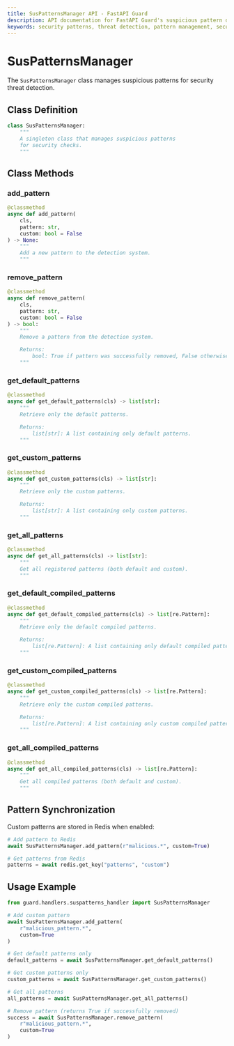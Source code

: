 ```yaml
---
title: SusPatternsManager API - FastAPI Guard
description: API documentation for FastAPI Guard's suspicious pattern detection and management system
keywords: security patterns, threat detection, pattern management, security rules api
---
```


# SusPatternsManager

The `SusPatternsManager` class manages suspicious patterns for security threat detection.

## Class Definition

```python
class SusPatternsManager:
    """
    A singleton class that manages suspicious patterns
    for security checks.
    """
```

## Class Methods

### add_pattern

```python
@classmethod
async def add_pattern(
    cls,
    pattern: str,
    custom: bool = False
) -> None:
    """
    Add a new pattern to the detection system.
    """
```

### remove_pattern

```python
@classmethod
async def remove_pattern(
    cls,
    pattern: str,
    custom: bool = False
) -> bool:
    """
    Remove a pattern from the detection system.

    Returns:
        bool: True if pattern was successfully removed, False otherwise
    """
```

### get_default_patterns

```python
@classmethod
async def get_default_patterns(cls) -> list[str]:
    """
    Retrieve only the default patterns.

    Returns:
        list[str]: A list containing only default patterns.
    """
```

### get_custom_patterns

```python
@classmethod
async def get_custom_patterns(cls) -> list[str]:
    """
    Retrieve only the custom patterns.

    Returns:
        list[str]: A list containing only custom patterns.
    """
```

### get_all_patterns

```python
@classmethod
async def get_all_patterns(cls) -> list[str]:
    """
    Get all registered patterns (both default and custom).
    """
```

### get_default_compiled_patterns

```python
@classmethod
async def get_default_compiled_patterns(cls) -> list[re.Pattern]:
    """
    Retrieve only the default compiled patterns.

    Returns:
        list[re.Pattern]: A list containing only default compiled patterns.
    """
```

### get_custom_compiled_patterns

```python
@classmethod
async def get_custom_compiled_patterns(cls) -> list[re.Pattern]:
    """
    Retrieve only the custom compiled patterns.

    Returns:
        list[re.Pattern]: A list containing only custom compiled patterns.
    """
```

### get_all_compiled_patterns

```python
@classmethod
async def get_all_compiled_patterns(cls) -> list[re.Pattern]:
    """
    Get all compiled patterns (both default and custom).
    """
```

## Pattern Synchronization
Custom patterns are stored in Redis when enabled:

```python
# Add pattern to Redis
await SusPatternsManager.add_pattern(r"malicious.*", custom=True)

# Get patterns from Redis
patterns = await redis.get_key("patterns", "custom")
```

## Usage Example

```python
from guard.handlers.suspatterns_handler import SusPatternsManager

# Add custom pattern
await SusPatternsManager.add_pattern(
    r"malicious_pattern.*",
    custom=True
)

# Get default patterns only
default_patterns = await SusPatternsManager.get_default_patterns()

# Get custom patterns only
custom_patterns = await SusPatternsManager.get_custom_patterns()

# Get all patterns
all_patterns = await SusPatternsManager.get_all_patterns()

# Remove pattern (returns True if successfully removed)
success = await SusPatternsManager.remove_pattern(
    r"malicious_pattern.*",
    custom=True
)
```